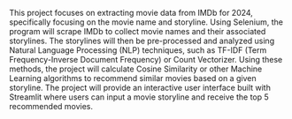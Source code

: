 This project focuses on extracting movie data from IMDb for 2024, specifically focusing on the movie name and storyline. Using Selenium, the program will scrape IMDb to collect movie names and their associated storylines. The storylines will then be pre-processed and analyzed using Natural Language Processing (NLP) techniques, such as TF-IDF (Term Frequency-Inverse Document Frequency) or Count Vectorizer. Using these methods, the project will calculate Cosine Similarity or other Machine Learning algorithms to recommend similar movies based on a given storyline. The project will provide an interactive user interface built with Streamlit where users can input a movie storyline and receive the top 5 recommended movies.

